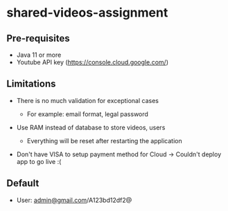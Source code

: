 # shared-videos-assignment

## Pre-requisites

- Java 11 or more
- Youtube API key (https://console.cloud.google.com/)

## Limitations

- There is no much validation for exceptional cases
  - For example: email format, legal password
- Use RAM instead of database to store videos, users
  - Everything will be reset after restarting the application

- Don't have VISA to setup payment method for Cloud -> Couldn't deploy app to go live :(

## Default

- User:  admin@gmail.com/A123bd12df2@
